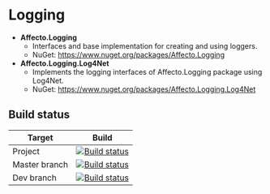 # Logging
* **Affecto.Logging**
  * Interfaces and base implementation for creating and using loggers.
  * NuGet: https://www.nuget.org/packages/Affecto.Logging
* **Affecto.Logging.Log4Net**
  * Implements the logging interfaces of Affecto.Logging package using Log4Net.
  * NuGet: https://www.nuget.org/packages/Affecto.Logging.Log4Net

## Build status

| Target | Build |
| -----------------------|------------------|
| Project | [![Build status](https://ci.appveyor.com/api/projects/status/a59odl6kpgrgy4r8?svg=true)](https://ci.appveyor.com/project/johannesvaltonen/dotnet-logging) |
| Master branch | [![Build status](https://ci.appveyor.com/api/projects/status/a59odl6kpgrgy4r8/branch/master?svg=true)](https://ci.appveyor.com/project/johannesvaltonen/dotnet-logging/branch/master) |
| Dev branch | [![Build status](https://ci.appveyor.com/api/projects/status/a59odl6kpgrgy4r8/branch/dev?svg=true)](https://ci.appveyor.com/project/johannesvaltonen/dotnet-logging/branch/dev) |
